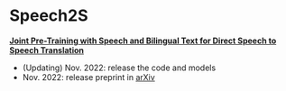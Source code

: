 # Speech2S
<!--**Pre-trained models for speech related tasks**-->

 [**Joint Pre-Training with Speech and Bilingual Text for Direct Speech to Speech Translation**](https://arxiv.org/abs/2210.17027)


- (Updating) Nov. 2022: release the code and models
- Nov. 2022: release preprint in [arXiv](https://arxiv.org/abs/2210.17027)

